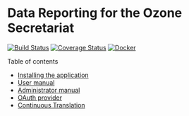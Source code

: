 # Data Reporting for the Ozone Secretariat

[![Build Status](https://travis-ci.org/eaudeweb/ozone.svg?branch=develop)](https://travis-ci.org/eaudeweb/ozone) [![Coverage Status](https://coveralls.io/repos/github/eaudeweb/ozone/badge.svg?branch=develop)](https://coveralls.io/github/eaudeweb/ozone?branch=develop)
[![Docker]( https://dockerbuildbadges.quelltext.eu/status.svg?organization=eaudeweb&repository=ozone)](https://hub.docker.com/r/eaudeweb/ozone/builds)

Table of contents

* [Installing the application](docs/admin/install.md)
* [User manual](docs/user/index.rst)
* [Administrator manual](docs/admin/admin.md)
* [OAuth provider](docs/admin/oauth.md)
* [Continuous Translation](docs/admin/translations.md)
